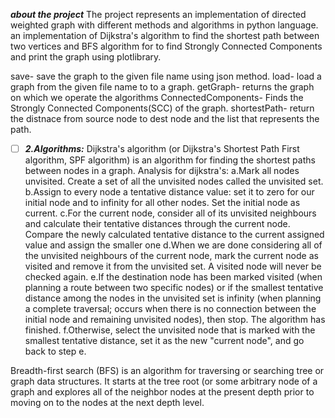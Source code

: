 ***about the project***
The project represents an implementation of directed weighted graph with different methods and algorithms in python language.
an implementation of Dijkstra's algorithm  to find the shortest path between two vertices and BFS algorithm for to find Strongly Connected Components
and print the graph using plotlibrary.


save- save the graph to the given file name using json method.
load- load a graph from the given file name to to a graph.
getGraph- returns the graph on which we operate the algorithms
ConnectedComponents- Finds the Strongly Connected Components(SCC) of the graph.
shortestPath- return the distnace from source node to dest node and the list that represents the path.


- [ ] ***2.Algorithms:*** Dijkstra's algorithm (or Dijkstra's Shortest Path First algorithm, SPF algorithm) is an algorithm for finding the shortest paths between nodes in a graph.
Analysis for dijkstra's: a.Mark all nodes unvisited. Create a set of all the unvisited nodes called the unvisited set.
b.Assign to every node a tentative distance value: set it to zero for our initial node and to infinity for all other nodes. Set the initial node as current.
c.For the current node, consider all of its unvisited neighbours and calculate their tentative distances through the current node. Compare the newly calculated tentative distance to the current assigned value and assign the smaller one
d.When we are done considering all of the unvisited neighbours of the current node, mark the current node as visited and remove it from the unvisited set. A visited node will never be checked again.
e.If the destination node has been marked visited (when planning a route between two specific nodes) or if the smallest tentative distance among the nodes in the unvisited set is infinity (when planning a complete traversal; occurs when there is no connection between the initial node and remaining unvisited nodes), then stop. The algorithm has finished.
f.Otherwise, select the unvisited node that is marked with the smallest tentative distance, set it as the new "current node", and go back to step e.

Breadth-first search (BFS) is an algorithm for traversing or searching tree or graph data structures. 
It starts at the tree root (or some arbitrary node of a graph and explores all of the neighbor nodes at the present
 depth prior to moving on to the nodes at the next depth level.
